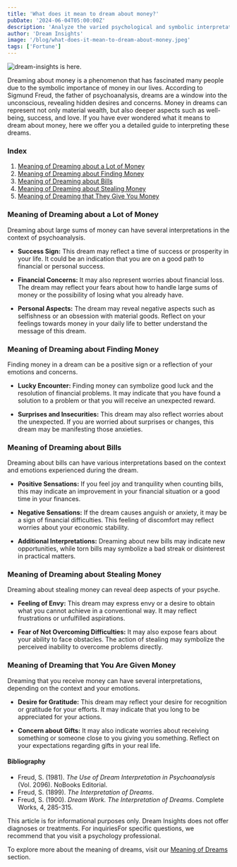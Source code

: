 ```yaml
---
title: 'What does it mean to dream about money?'
pubDate: '2024-06-04T05:00:00Z'
description: 'Analyze the varied psychological and symbolic interpretations of dreams involving money, to uncover the underlying meanings of these dreams.'
author: 'Dream Insights'
image: '/blog/what-does-it-mean-to-dream-about-money.jpeg'
tags: ['Fortune']
---
```


![dream-insights is here.](/blog/what-does-it-mean-to-dream-about-money.jpeg)

Dreaming about money is a phenomenon that has fascinated many people due to the symbolic importance of money in our lives. According to Sigmund Freud, the father of psychoanalysis, dreams are a window into the unconscious, revealing hidden desires and concerns. Money in dreams can represent not only material wealth, but also deeper aspects such as well-being, success, and love. If you have ever wondered what it means to dream about money, here we offer you a detailed guide to interpreting these dreams.

### Index

1. [Meaning of Dreaming about a Lot of Money](#meaning-of-dreaming-about-a-lot-of-money)
2. [Meaning of Dreaming about Finding Money](#meaning-of-dreaming-about-finding-money)
3. [Meaning of Dreaming about Bills](#meaning-of-dreaming-about-bills)
4. [Meaning of Dreaming about Stealing Money](#meaning-of-dreaming-about-stealing-money)
5. [Meaning of Dreaming that They Give You Money](#meaning-of-dreaming-that-they-give-you-money)

### Meaning of Dreaming about a Lot of Money

Dreaming about large sums of money can have several interpretations in the context of psychoanalysis.

- **Success Sign:** This dream may reflect a time of success or prosperity in your life. It could be an indication that you are on a good path to financial or personal success.

- **Financial Concerns:** It may also represent worries about financial loss. The dream may reflect your fears about how to handle large sums of money or the possibility of losing what you already have.

- **Personal Aspects:** The dream may reveal negative aspects such as selfishness or an obsession with material goods. Reflect on your feelings towards money in your daily life to better understand the message of this dream.

### Meaning of Dreaming about Finding Money

Finding money in a dream can be a positive sign or a reflection of your emotions and concerns.

- **Lucky Encounter:** Finding money can symbolize good luck and the resolution of financial problems. It may indicate that you have found a solution to a problem or that you will receive an unexpected reward.

- **Surprises and Insecurities:** This dream may also reflect worries about the unexpected. If you are worried about surprises or changes, this dream may be manifesting those anxieties.

### Meaning of Dreaming about Bills

Dreaming about bills can have various interpretations based on the context and emotions experienced during the dream.

- **Positive Sensations:** If you feel joy and tranquility when counting bills, this may indicate an improvement in your financial situation or a good time in your finances.

- **Negative Sensations:** If the dream causes anguish or anxiety, it may be a sign of financial difficulties. This feeling of discomfort may reflect worries about your economic stability.

- **Additional Interpretations:** Dreaming about new bills may indicate new opportunities, while torn bills may symbolize a bad streak or disinterest in practical matters.

### Meaning of Dreaming about Stealing Money

Dreaming about stealing money can reveal deep aspects of your psyche.

- **Feeling of Envy:** This dream may express envy or a desire to obtain what you cannot achieve in a conventional way. It may reflect frustrations or unfulfilled aspirations.

- **Fear of Not Overcoming Difficulties:** It may also expose fears about your ability to face obstacles. The action of stealing may symbolize the perceived inability to overcome problems directly.

### Meaning of Dreaming that You Are Given Money

Dreaming that you receive money can have several interpretations, depending on the context and your emotions.

- **Desire for Gratitude:** This dream may reflect your desire for recognition or gratitude for your efforts. It may indicate that you long to be appreciated for your actions.

- **Concern about Gifts:** It may also indicate worries about receiving something or someone close to you giving you something. Reflect on your expectations regarding gifts in your real life.

#### Bibliography

- Freud, S. (1981). *The Use of Dream Interpretation in Psychoanalysis* (Vol. 2096). NoBooks Editorial.
- Freud, S. (1899). *The Interpretation of Dreams*.
- Freud, S. (1900). *Dream Work. The Interpretation of Dreams*. Complete Works, 4, 285-315.

This article is for informational purposes only. Dream Insights does not offer diagnoses or treatments. For inquiriesFor specific questions, we recommend that you visit a psychology professional.

To explore more about the meaning of dreams, visit our [Meaning of Dreams](#) section.